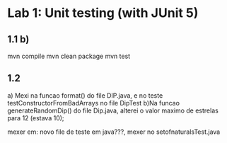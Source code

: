 # Lab 1: Unit testing (with JUnit 5)

## 1.1 b) 
mvn compile
mvn clean package
mvn test

## 1.2 
a) Mexi na funcao format() do file DIP.java, e no teste testConstructorFromBadArrays no file DipTest
b)Na funcao generateRandomDip() do file Dip.java, alterei o valor maximo de estrelas para 12 (estava 10);


mexer em: novo file de teste em java???, mexer no setofnaturalsTest.java